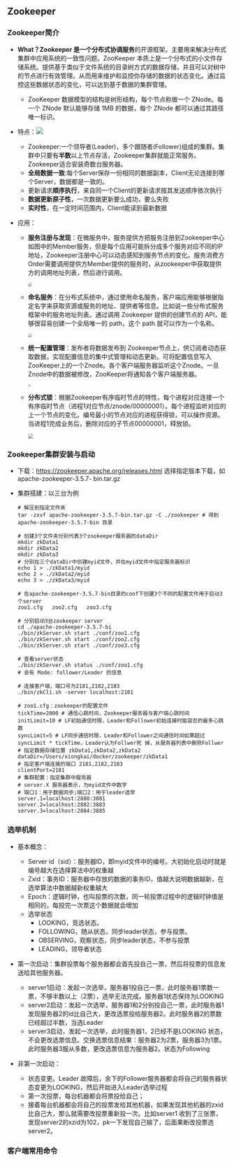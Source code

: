## Zookeeper



### Zookeeper简介

- **What？**Zookeeper 是一个**分布式协调服务**的开源框架。主要用来解决分布式集群中应用系统的一致性问题。ZooKeeper 本质上是一个分布式的小文件存储系统。提供基于类似于文件系统的目录树方式的数据存储，并且可以对树中的节点进行有效管理。从而用来维护和监控你存储的数据的状态变化。通过监控这些数据状态的变化，可以达到基于数据的集群管理。

  - ZooKeeper 数据模型的结构是树形结构，每个节点称做一个 ZNode。每一个 ZNode 默认能够存储 1MB 的数据，每个 ZNode 都可以通过其路径唯一标识。

- 特点：![](https://raw.githubusercontent.com/Xiongkai-Wang/photos/main/zookeeper-overview.png)

  - Zookeeper:一个领导者(Leader)，多个跟随者(Follower)组成的集群。集群中只要有**半数**以上节点存活，Zookeeper集群就能正常服务。Zookeeper适合安装奇数台服务器。
  - **全局数据一致**:每个Server保存一份相同的数据副本，Client无论连接到哪个Server，数据都是一致的。
  - 更新请求**顺序执行**，来自同一个Client的更新请求按其发送顺序依次执行
  - **数据更新原子性**，一次数据更新要么成功，要么失败
  - **实时性**，在一定时间范围内，Client能读到最新数据

- 应用：

  - **服务注册与发现**：在微服务中，服务提供方把服务注册到Zookeeper中心如图中的Member服务，但是每个应用可能拆分成多个服务对应不同的IP地址，Zookeeper注册中心可以动态感知到服务节点的变化。服务消费方Order需要调用提供方Member提供的服务时，从zookeeper中获取提供方的调用地址列表，然后进行调用。

    <img src="https://raw.githubusercontent.com/Xiongkai-Wang/photos/main/zookeeper-serviceRegistry.jpg" style="zoom:50%;" />

  - **命名服务**：在分布式系统中，通过使用命名服务，客户端应用能够根据指定名字来获取资源或服务的地址、提供者等信息。比如说一些分布式服务框架中的服务地址列表。通过调用 Zookeeper 提供的创建节点的 API，能够很容易创建一个全局唯一的 path，这个 path 就可以作为一个名称。

    <img src="https://raw.githubusercontent.com/Xiongkai-Wang/photos/main/zookeeper-namingService.png"  style="zoom:50%;" />

  - **统一配置管理**：发布者将数据发布到 Zookeeper节点上，供订阅者动态获取数据，实现配置信息的集中式管理和动态更新。可将配置信息写入ZooKeeper上的一个Znode。各个客户端服务器监听这个Znode。一旦Znode中的数据被修改，ZooKeeper将通知各个客户端服务器。

    <img src="https://raw.githubusercontent.com/Xiongkai-Wang/photos/main/zookeeper-configCenter.png" style="zoom: 33%;" />

  - **分布式锁**：根据Zookeeper有序临时节点的特性，每个进程对应连接一个有序临时节点（进程1对应节点/znode/00000001）。每个进程监听对应的上一个节点的变化。编号最小的节点对应的进程获得锁，可以操作资源。当进程1完成业务后，删除对应的子节点00000001，释放锁。

    <img src="https://raw.githubusercontent.com/Xiongkai-Wang/photos/main/zookeeper-distributedLock.jpg" style="zoom:70%;" />



### Zookeeper集群安装与启动

- 下载：https://zookeeper.apache.org/releases.html 选择指定版本下载，如apache-zookeeper-3.5.7- bin.tar.gz

- 集群搭建：以三台为例

  ```shell
  # 解压到指定文件夹
  tar -zxvf apache-zookeeper-3.5.7-bin.tar.gz -C ./zookeeper # 得到 apache-zookeeper-3.5.7-bin 目录
  
  # 创建3个文件夹分别代表3个zookeeper服务器的dataDir
  mkdir zkData1
  mkdir zkData2
  mkdir zkData3
  # 分别在三个dataDir中创建myid文件，并在myid文件中指定服务器标识
  echo 1 > ./zkData1/myid
  echo 2 > ./zkData2/myid
  echo 3 > ./zkData3/myid
  
  # 在apache-zookeeper-3.5.7-bin目录的conf下创建3个不同的配置文件用于启动3个server
  zoo1.cfg   zoo2.cfg   zoo3.cfg
  
  # 分别启动3台zookeeper server
  cd ./apache-zookeeper-3.5.7-bi
  ./bin/zkServer.sh start ./conf/zoo1.cfg 
  ./bin/zkServer.sh start ./conf/zoo2.cfg
  ./bin/zkServer.sh start ./conf/zoo3.cfg 
  
  # 查看server状态
  ./bin/zkServer.sh status ./conf/zoo1.cfg 
  # 会有 Mode: follower/Leader 的信息
  
  # 连接客户端，端口号为2181,2182,2183
  ./bin/zkCli.sh -server localhost:2181
  ```

  ```shell
  # zoo1.cfg：zookeeper的配置文件
  tickTime=2000 # 通信心跳时间，Zookeeper服务器与客户端心跳时间
  initLimit=10 # LF初始通信时限，Leader和Follower初始连接时能容忍的最多心跳数
  syncLimit=5 # LF同步通信时限，Leader和Follower之间通信时间如果超过syncLimit * tickTime，Leader认为Follwer死 掉，从服务器列表中删除Follwer
  # 指定数据存储位置 zkData1,zkData2,zkData2
  dataDir=/Users/xiongkai/docker/zookeeper/zkData1
  # 指定客户端连接的端口 2181,2182,2183
  clientPort=2181
  # 集群配置：指定集群中服务器
  # server.X 服务器表示，为myid文件中数字
  # 端口1：用于数据同步;端口2：用于leader选举
  server.1=localhost:2880:3881
  server.2=localhost:2882:3883
  server.3=localhost:2884:3885
  ```

  

### 选举机制

- 基本概念：

  - Server id（sid）：服务器ID，即myid文件中的编号。大初始化启动时就是编号越大在选择算法中的权重越
  - Zxid：事务ID：服务器中存放的数据的事务ID，值越大说明数据越新，在选举算法中数据越新权重越大
  - Epoch：逻辑时钟，也叫投票的次数，同一轮投票过程中的逻辑时钟值是相同的，每投完一次票这个数据就会增加
  - 选举状态
    - LOOKING，竞选状态。
    - FOLLOWING，随从状态，同步leader状态，参与投票。
    - OBSERVING，观察状态，同步leader状态，不参与投票
    - LEADING，领导者状态

- 第一次启动：集群投票每个服务器都会首先投自己一票，然后将投票的信息发送给其他服务器。

  - server1启动：发起一次选举，服务器1投自己一票，此时服务器1票数一票，不够半数以上（2票），选举无法完成。服务器1状态保持为LOOKING
  - server2启动：发起一次选举，服务器1和2分别投自己一票，此时服务器1发现服务器2的id比自己大，更改选票投给服务器2。此时服务器2的票数已经超过半数，当选Leader
  - server3启动，发起一次选举，此时服务器1，2已经不是LOOKING 状态，不会更改选票信息。交换选票信息结果：服务器2为2票，服务器3为1票。此时服务器3服从多数，更改选票信息为服务器2。状态为Following

- 非第一次启动：

  - 状态变更。Leader 故障后，余下的Follower服务器都会将自己的服务器状态变更为LOOKING，然后开始进入Leader选举过程
  - 第一次投票，每台机器都会将票投给自己；
  - 接着每台机器都会将自己的投票发给其他机器，如果发现其他机器的zxid比自己大，那么就需要改投票重新投一次。比如server1 收到了三张票，发现server2的xzid为102，pk一下发现自己输了，后面果断改投票选server2。

  

### 客户端常用命令

